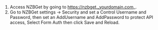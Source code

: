 1. Access NZBGet by going to https://nzbget._yourdomain.com_.
2. Go to NZBGet settings -> Security and set a Control Username and Password, then set an AddUsername and AddPassword to protect API access, Select Form Auth then click Save and Reload.